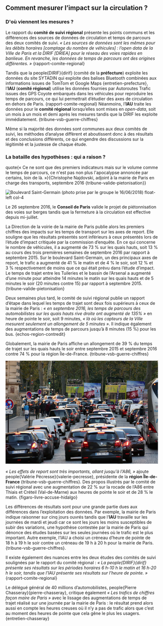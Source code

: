 ## Comment mesurer l’impact sur la circulation ?

### D'où viennent les mesures ?

Le rapport du **comité de suivi régional** présente les points communs et les différences des sources de données de circulation et temps de parcours des deux comités de suivi. _« Les sources de données sont les mêmes pour les débits horaires [comptage du nombre de véhicules] : l’open data de la Ville de Paris et la DIRIF [DRIEA] pour le réseau des voies rapides en banlieue. En revanche, les données de temps de parcours ont des origines différentes. »_ {rapport-comite-regional}

Tandis que la people{DIRIF}{dirif} (comité de la **préfecture**) exploite les données du site SYTADIN qui exploite des balises Bluetooth combinées aux informations issues de TomTom et Google Maps {entretien-prefecture}, l’**IAU** (**comité régional**) utilise les données fournies par Autoroutes Trafic issues des GPS Coyote embarqués dans les véhicules pour reproduire les temps de parcours, ce qui lui permettrait d’étudier des axes de circulation en dehors de Paris. {rapport-comite-regional} Néanmoins, l’**IAU** traite les données pour le **comité régional** lorsqu’elles sont mises en _open-data_, soit un mois à un mois et demi après les mesures tandis que la DIRIF les exploite immédiatement. {tribune-vsb-guerre-chiffres}

Même si la majorité des données sont communes aux deux comités de suivi, les méthodes d’analyse diffèrent et aboutissent donc à des résultats et des conclusions différents, ce qui engendre des discussions sur la légitimité et la justesse de chaque étude.

### La bataille des hypothèses : qui a raison ?

quote{« Ce ne sont que des premiers indicateurs mais sur le volume comme le temps de parcours, ce n'est pas non plus l'apocalypse annoncée par certains, loin de là. »}{Christophe Najdovski, adjoint à la mairie de Paris en charge des transports, septembre 2016 {tribune-valide-pietonisation}}

![Boulevard Saint-Germain (photo prise par le groupe le 16/06/2018) float-left col-4](stgermain.jpg)

Le 26 septembre 2016, le **Conseil de Paris** valide le projet de piétonnisation des voies sur berges tandis que la fermeture à la circulation est effective depuis mi-juillet.

La Direction de la voirie de la mairie de Paris publie alors les premiers chiffres des impacts sur les temps de transport sur les axes de report. Elle souligne que les résultats présentés sont inférieurs à ceux présentés lors de l’étude d’impact critiquée par la commission d’enquête. En ce qui concerne le nombre de véhicules, il a augmenté de 73 % sur les quais hauts, soit 13 % au cours des trois premières semaines de septembre 2016 par rapport à septembre 2015. Sur le boulevard Saint-Germain, un des principaux axes de report, le trafic a augmenté de 41 % le matin et de 4 % le soir, soit 12 % et 3 % respectivement de moins que ce qui était prévu dans l’étude d’impact. Le temps de trajet entre les Tuileries et le bassin de l’Arsenal a augmenté d’une minute pour atteindre 14 minutes le matin sur les quais hauts et de 5 minutes le soir (20 minutes contre 15) par rapport à septembre 2015. {tribune-valide-pietonisation}

Deux semaines plus tard, le comité de suivi régional publie un rapport d’étape dans lequel les temps de trajet sont deux fois supérieurs à ceux de la mairie de Paris : _« en septembre 2016, les temps de parcours des automobilistes sur les quais hauts rive droite ont augmenté de 135% »_ en heure de pointe le soir, soit 9 minutes, _« là où les capteurs de la Ville mesurent seulement un allongement de 5 minutes »_. Il indique également des augmentations de temps de parcours jusqu’à 8 minutes (15 %) pour les bus. {echos-region-contredit}

Globalement, la mairie de Paris affiche un allongement de 39 % du temps de trajet sur les quais hauts le soir entre septembre 2015 et septembre 2016 contre 74 % pour la région Île-de-France. {tribune-vsb-guerre-chiffres}

![Quais hauts (source : [Wikimedia Commons](http://www.rtl.fr/actu/debats-societe/paris-circulation-alternee-en-vigueur-mardi-a-cause-de-la-pollution-7786135069)) float-right col-6](quaishauts.jpg)

_« Les effets de report sont très importants, allant jusqu'à l'A86, »_ ajoute people{Valérie Pécresse}{valerie-pecresse}, présidente de la **région Île-de-France** {tribune-vsb-guerre-chiffres}. Des propos illustrés par le comité de suivi régional avec une augmentation de 22 % sur la rocade de l’A86 entre Thiais et Créteil (Val-de-Marne) aux heures de pointe le soir et de 28 % le matin. {figaro-livre-accuse-hidalgo}

Les différences de résultats sont pour une grande partie dues aux différences dans l’exploitation des données. Par exemple, la mairie de Paris indique raisonner sur cinq jours ouvrés tandis que l’**IAU** travaille sur les journées de mardi et jeudi car ce sont les jours les moins susceptibles de subir des variations, une hypothèse contestée par la mairie de Paris qui dénonce des études basées sur les seules journées où le trafic est le plus important. Autre exemple, l’IAU a choisi un créneau d’heure de pointe de 18 h à 19 h le soir contre un créneau de 19 h à 20 h pour la mairie de Paris. {tribune-vsb-guerre-chiffres}.

Il existe également des nuances entre les deux études des comités de suivi soulignées par le rapport du comité régional : _« La people{DIRIF}{dirif} présente ses résultats sur les périodes horaires 6 h-10 h le matin et 16 h-20 h le soir, tandis que l’IAU présente ses résultats sur l’heure de pointe. »_ {rapport-comite-regional}

Le délégué général de 40 millions d’automobilistes, people{Pierre Chasseray}{pierre-chasseray}, critique également _« Les trafics de chiffres façon maire de Paris »_ avec le lissage des augmentations de temps de trajet réalisé sur une journée par la mairie de Paris : le résultat prend alors aussi en compte les heures creuses où il n’y a pas de trafic alors que c’est au moment des heures de pointe que cela gêne le plus les usagers. {entretien-chasseray}
